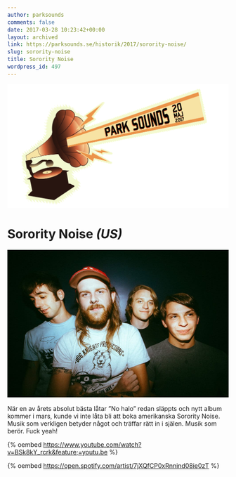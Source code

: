 ```yaml
---
author: parksounds
comments: false
date: 2017-03-28 10:23:42+00:00
layout: archived
link: https://parksounds.se/historik/2017/sorority-noise/
slug: sorority-noise
title: Sorority Noise
wordpress_id: 497
---
```


<img src="/images/2017/logo-1.svg" alt="Park Sounds 2017">


# Sorority Noise _(US)_


<img src="/images/2017/sorority-noise.jpg">

När en av årets absolut bästa låtar ”No halo” redan släppts och nytt album kommer i mars, kunde vi inte låta bli att boka amerikanska Sorority Noise. Musik som verkligen betyder något och träffar rätt in i själen. Musik som berör. Fuck yeah!



{% oembed https://www.youtube.com/watch?v=BSk8kY_rcrk&feature;=youtu.be %}



{% oembed https://open.spotify.com/artist/7jXQfCP0xRnnind08ie0zT %}



